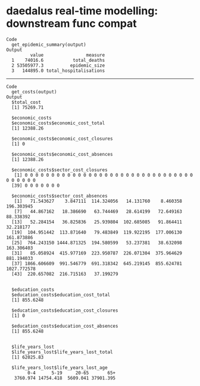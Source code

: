 # daedalus real-time modelling: downstream func compat

    Code
      get_epidemic_summary(output)
    Output
             value                measure
      1    74016.6           total_deaths
      2 53505977.3          epidemic_size
      3   144895.0 total_hospitalisations

---

    Code
      get_costs(output)
    Output
      $total_cost
      [1] 75269.71
      
      $economic_costs
      $economic_costs$economic_cost_total
      [1] 12388.26
      
      $economic_costs$economic_cost_closures
      [1] 0
      
      $economic_costs$economic_cost_absences
      [1] 12388.26
      
      $economic_costs$sector_cost_closures
       [1] 0 0 0 0 0 0 0 0 0 0 0 0 0 0 0 0 0 0 0 0 0 0 0 0 0 0 0 0 0 0 0 0 0 0 0 0 0 0
      [39] 0 0 0 0 0 0 0
      
      $economic_costs$sector_cost_absences
       [1]   71.543627    3.847111  114.324056   14.131760    8.460358  196.303945
       [7]   44.867162   18.386690   63.744469   28.614199   72.649163   88.338392
      [13]   52.284154   36.825836   25.939804  102.685085   91.864411   32.218177
      [19]  104.951442  113.871640   79.483849  119.922195  177.006130  161.873886
      [25]  764.243150 1444.871325  194.580599   53.237381   38.632098  163.306403
      [31]   85.058924  415.977169  223.950787  226.071304  375.964629  881.194033
      [37] 1866.606609  991.546779  691.318342  645.219145  855.624781 1027.772578
      [43]  220.657082  216.715163   37.199279
      
      
      $education_costs
      $education_costs$education_cost_total
      [1] 855.6248
      
      $education_costs$education_cost_closures
      [1] 0
      
      $education_costs$education_cost_absences
      [1] 855.6248
      
      
      $life_years_lost
      $life_years_lost$life_years_lost_total
      [1] 62025.83
      
      $life_years_lost$life_years_lost_age
            0-4      5-19     20-65       65+ 
       3760.974 14754.418  5609.041 37901.395 
      
      

